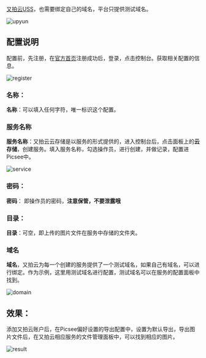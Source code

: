 [又拍云USS](https://upyunm.com)，也需要绑定自己的域名，平台只提供测试域名。<!-- more -->

![upyun](https://i.loli.net/2020/11/21/akUSnAYcOLVvWHF.png)

## 配置说明
配置前，先注册，在[官方首页](https://upyun.com)注册成功后，登录，点击控制台。获取相关配置的信息。

![register](https://i.loli.net/2020/11/21/fH1sjDBFOk5PzV3.png)

### 名称：
**名称**：可以填入任何字符，唯一标识这个配置。

### 服务名称
**服务名称**：又拍云云存储是以服务的形式提供的，进入控制台后，点击面板上的**云存储**，创建服务。填入服务名称，勾选操作员，进行创建，并做记录，配置进Picsee中。

![service](https://i.loli.net/2020/11/21/ximYMgOsVcCutJ5.png)

### 密码：
**密码**： 即操作员的密码，**注意保管，不要泄露哦**

### 目录：
**目录**：可空，即上传的图片文件在服务中存储的文件夹。

### 域名
**域名**，又拍云为每一个创建的服务提供了一个测试域名，如果自己有域名，可以进行绑定。作为示例，这里用测试域名进行配置，测试域名可以在服务的配置面板中找到。

![domain](https://i.loli.net/2020/11/21/79mBMiHJUtwVGFY.png)


## 效果：
添加又拍云账户后，在Picsee偏好设置的导出配置中，设置为默认导出，导出图片文件后，在又拍云相应服务的文件管理面板中，可以找到相应的图片。

![result](https://i.loli.net/2020/11/21/oKWNBlmG6g3xYky.png)
